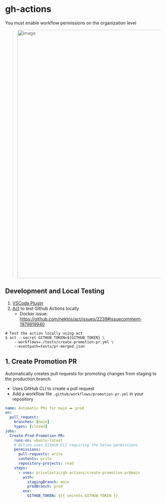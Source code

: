 # gh-actions

You must enable workflow permissions on the organization level

> <img alt="image" width="800" src="https://github.com/pricelastic/gh-actions/assets/926720/faea32df-cf14-4435-9e27-2686836115f0">

## Development and Local Testing

1. [VSCode Plugin](https://marketplace.visualstudio.com/items?itemName=GitHub.vscode-github-actions)
2. [Act](https://github.com/nektos/act) to test Github Actions locally
   - Docker issue: https://github.com/nektos/act/issues/2239#issuecomment-1979819940

```shell
# Test the action locally using act
$ act --secret GITHUB_TOKEN=${GITHUB_TOKEN} \
    --workflows=./tests/create-promotion-pr.yml \
    --eventpath=tests/pr-merged.json
```

## 1. Create Promotion PR

Automatically creates pull requests for promoting changes from staging to the production branch.

- Uses GitHub CLI to create a pull request
- Add a workflow file `.github/workflows/promotion-pr.yml` in your repository

```yaml
name: Automatic PRs for main ⮕ prod
on:
  pull_request:
    branches: [main]
    types: [closed]
jobs:
  Create-Prod-Promotion-PR:
    runs-on: ubuntu-latest
    # Action uses GitHub CLI requiring the below permissions
    permissions:
      pull-requests: write
      contents: write
      repository-projects: read
    steps:
      - uses: pricelastic/gh-actions/create-promotion-pr@main
        with:
          stagingBranch: main
          prodBranch: prod
        env:
          GITHUB_TOKEN: ${{ secrets.GITHUB_TOKEN }}
```
